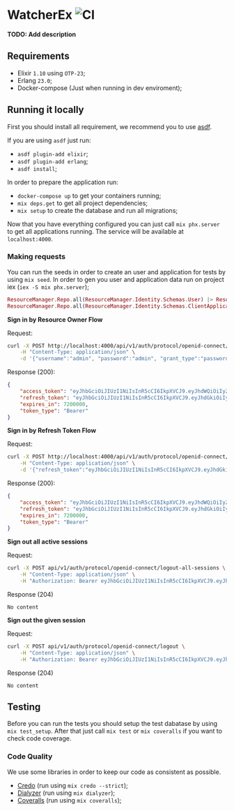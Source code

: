 # WatcherEx ![CI](https://github.com/lcpojr/watcher_ex/workflows/Continuous%20Integration/badge.svg)

**TODO: Add description**

## Requirements

- Elixir `1.10` using `OTP-23`;
- Erlang `23.0`;
- Docker-compose (Just when running in dev enviroment);

## Running it locally

First you should install all requirement, we recommend you to use [asdf](https://github.com/asdf-vm/asdf).

If you are using `asdf` just run:

- `asdf plugin-add elixir`;
- `asdf plugin-add erlang`;
- `asdf install`;

In order to prepare the application run:

- `docker-compose up` to get your containers running;
- `mix deps.get` to get all project dependencies;
- `mix setup` to create the database and run all migrations;

Now that you have everything configured you can just call `mix phx.server` to get all applications running. The service will be available at `localhost:4000`.

### Making requests

You can run the seeds in order to create an user and application for tests by using `mix seed`.
In order to gen you user and application data run on project iex (`iex -S mix phx.server`);

```elixir
ResourceManager.Repo.all(ResourceManager.Identity.Schemas.User) |> ResourceManager.Repo.preload([:scopes])
ResourceManager.Repo.all(ResourceManager.Identity.Schemas.ClientApplication) |> ResourceManager.Repo.preload([:scopes])
```

**Sign in by Resource Owner Flow**

Request:

```sh
curl -X POST http://localhost:4000/api/v1/auth/protocol/openid-connect/token \
    -H "Content-Type: application/json" \
    -d '{"username":"admin", "password":"admin", "grant_type":"password", "scope":"admin:read admin:write", "client_id": "2e455bb1-0604-4812-9756-36f7ab23b8d9", "client_secret": "$2b$12$BSrTLJnb0Vfuk1iiSzw3MehAvgztbMYpnhneVLQhkoZbxAXBGUCFe"}'
```

Response (200):

```json
{
    "access_token": "eyJhbGciOiJIUzI1NiIsInR5cCI6IkpXVCJ9.eyJhdWQiOiIyZTQ1NWJiMS0wNjA0LTQ4MTItOTc1Ni0zNmY3YWIyM2I4ZDkiLCJhenAiOiJhZG1pbiIsImV4cCI6MTYwMDc5NzU2NywiaWF0IjoxNjAwNzkwMzY3LCJpc3MiOiJXYXRjaGVyRXgiLCJqdGkiOiIyb3JpY210ODQ3NTg1ZHQ5YzgwMDAxcDEiLCJuYmYiOjE2MDA3OTAzNjcsInNjb3BlIjoiYWRtaW46cmVhZCBhZG1pbjp3cml0ZSIsInN1YiI6IjdmNWViOWRjLWI1NTAtNDU4Ni05MWRjLTNjNzAxZWIzYjliYyIsInR5cCI6IkJlYXJlciJ9.LWniDC38j2kW8ER8kgDnVVJO0eOXWGNq0KqXooMl-5s",
    "refresh_token": "eyJhbGciOiJIUzI1NiIsInR5cCI6IkpXVCJ9.eyJhdGkiOiIyb3JpY210ODQ3NTg1ZHQ5YzgwMDAxcDEiLCJhdWQiOiIyZTQ1NWJiMS0wNjA0LTQ4MTItOTc1Ni0zNmY3YWIyM2I4ZDkiLCJhenAiOiJhZG1pbiIsImV4cCI6MTYwMzM4MjM2NywiaWF0IjoxNjAwNzkwMzY3LCJpc3MiOiJXYXRjaGVyRXgiLCJqdGkiOiIyb3JpY210OG5vbjRkZHQ5YzgwMDAxcTEiLCJuYmYiOjE2MDA3OTAzNjcsInR5cCI6IkJlYXJlciJ9.U010q6KUB04K8rIU9rVnW_AOI1q5XSXSGIYdL1moaOA",
    "expires_in": 7200000,
    "token_type": "Bearer"
}
```

**Sign in by Refresh Token Flow**

Request:

```sh
curl -X POST http://localhost:4000/api/v1/auth/protocol/openid-connect/token \
    -H "Content-Type: application/json" \
    -d '{"refresh_token":"eyJhbGciOiJIUzI1NiIsInR5cCI6IkpXVCJ9.eyJhdGkiOiIyb3JpY210ODQ3NTg1ZHQ5YzgwMDAxcDEiLCJhdWQiOiIyZTQ1NWJiMS0wNjA0LTQ4MTItOTc1Ni0zNmY3YWIyM2I4ZDkiLCJhenAiOiJhZG1pbiIsImV4cCI6MTYwMzM4MjM2NywiaWF0IjoxNjAwNzkwMzY3LCJpc3MiOiJXYXRjaGVyRXgiLCJqdGkiOiIyb3JpY210OG5vbjRkZHQ5YzgwMDAxcTEiLCJuYmYiOjE2MDA3OTAzNjcsInR5cCI6IkJlYXJlciJ9.U010q6KUB04K8rIU9rVnW_AOI1q5XSXSGIYdL1moaOA", "grant_type": "refresh_token"}'
```

Response (200):

```json
{
    "access_token": "eyJhbGciOiJIUzI1NiIsInR5cCI6IkpXVCJ9.eyJhdWQiOiIyZTQ1NWJiMS0wNjA0LTQ4MTItOTc1Ni0zNmY3YWIyM2I4ZDkiLCJhenAiOiJhZG1pbiIsImV4cCI6MTYwMDc5NzgwOSwiaWF0IjoxNjAwNzkwNjA5LCJpc3MiOiJXYXRjaGVyRXgiLCJqdGkiOiIyb3JpZDUwYXRja3JiMzMyZWswMDAxczEiLCJuYmYiOjE2MDA3OTA2MDksInNjb3BlIjoiYWRtaW46cmVhZCBhZG1pbjp3cml0ZSIsInN1YiI6IjdmNWViOWRjLWI1NTAtNDU4Ni05MWRjLTNjNzAxZWIzYjliYyIsInR5cCI6IkJlYXJlciJ9.GnuyK5JTgg0PCeUtT79s847a3qPWgBjE8UqYoK1DG8o",
    "refresh_token": "eyJhbGciOiJIUzI1NiIsInR5cCI6IkpXVCJ9.eyJhdGkiOiIyb3JpZDUwYXRja3JiMzMyZWswMDAxczEiLCJhdWQiOiIyZTQ1NWJiMS0wNjA0LTQ4MTItOTc1Ni0zNmY3YWIyM2I4ZDkiLCJhenAiOiJhZG1pbiIsImV4cCI6MTYwMzM4MjYwOSwiaWF0IjoxNjAwNzkwNjA5LCJpc3MiOiJXYXRjaGVyRXgiLCJqdGkiOiIyb3JpZDUwYXRpOHJ2MzMyZWswMDAxdDEiLCJuYmYiOjE2MDA3OTA2MDksInR5cCI6IkJlYXJlciJ9.HIL0AMMKJdYUibSXyYXfYGBEMIZsuudvFUHcF-VjXRg",
    "expires_in": 7200000,
    "token_type": "Bearer"
}
```

**Sign out all active sessions**

Request:

```sh
curl -X POST api/v1/auth/protocol/openid-connect/logout-all-sessions \
    -H "Content-Type: application/json" \
    -H "Authorization: Bearer eyJhbGciOiJIUzI1NiIsInR5cCI6IkpXVCJ9.eyJhdWQiOiIyZTQ1NWJiMS0wNjA0LTQ4MTItOTc1Ni0zNmY3YWIyM2I4ZDkiLCJhenAiOiJhZG1pbiIsImV4cCI6MTYwMDgyMzMxNiwiaWF0IjoxNjAwODE2MTE2LCJpc3MiOiJXYXRjaGVyRXgiLCJqdGkiOiIyb3JqcmhuMHNxdDlncjk3ZXMwMDAzMDMiLCJuYmYiOjE2MDA4MTYxMTYsInNjb3BlIjoiYWRtaW46cmVhZCBhZG1pbjp3cml0ZSIsInN1YiI6IjdmNWViOWRjLWI1NTAtNDU4Ni05MWRjLTNjNzAxZWIzYjliYyIsInR5cCI6IkJlYXJlciJ9.NxFH6MIOFGc54UR9EVLPFB0m-6b-YMyXhZrOuGxErdw"
```

Response (204)

`No content`

**Sign out the given session**

Request:

```sh
curl -X POST api/v1/auth/protocol/openid-connect/logout \
    -H "Content-Type: application/json" \
    -H "Authorization: Bearer eyJhbGciOiJIUzI1NiIsInR5cCI6IkpXVCJ9.eyJhdWQiOiIyZTQ1NWJiMS0wNjA0LTQ4MTItOTc1Ni0zNmY3YWIyM2I4ZDkiLCJhenAiOiJhZG1pbiIsImV4cCI6MTYwMDgyMzMxNiwiaWF0IjoxNjAwODE2MTE2LCJpc3MiOiJXYXRjaGVyRXgiLCJqdGkiOiIyb3JqcmhuMHNxdDlncjk3ZXMwMDAzMDMiLCJuYmYiOjE2MDA4MTYxMTYsInNjb3BlIjoiYWRtaW46cmVhZCBhZG1pbjp3cml0ZSIsInN1YiI6IjdmNWViOWRjLWI1NTAtNDU4Ni05MWRjLTNjNzAxZWIzYjliYyIsInR5cCI6IkJlYXJlciJ9.NxFH6MIOFGc54UR9EVLPFB0m-6b-YMyXhZrOuGxErdw"
```

Response (204)

`No content`

## Testing

Before you can run the tests you should setup the test dabatase by using `mix test_setup`. After that just call `mix test` or `mix coveralls` if you want to check code coverage.

### Code Quality

We use some libraries in order to keep our code as consistent as possible.

- [Credo](https://github.com/rrrene/credo) (run using `mix credo --strict`);
- [Dialyzer](https://github.com/jeremyjh/dialyxir) (run using `mix dialyzer`);
- [Coveralls](https://github.com/parroty/excoveralls) (run using `mix coveralls`);